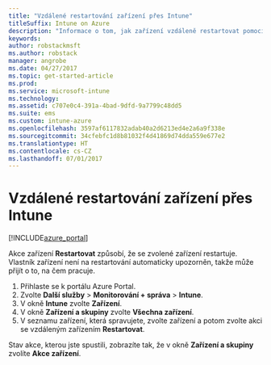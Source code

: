 ```yaml
---
title: "Vzdálené restartování zařízení přes Intune"
titleSuffix: Intune on Azure
description: "Informace o tom, jak zařízení vzdáleně restartovat pomocí akce restartování"
keywords: 
author: robstackmsft
ms.author: robstack
manager: angrobe
ms.date: 04/27/2017
ms.topic: get-started-article
ms.prod: 
ms.service: microsoft-intune
ms.technology: 
ms.assetid: c707e0c4-391a-4bad-9dfd-9a7799c48dd5
ms.suite: ems
ms.custom: intune-azure
ms.openlocfilehash: 3597af6117832adab40a2d6213ed4e2a6a9f338e
ms.sourcegitcommit: 34cfebfc1d8b81032f4d41869d74dda559e677e2
ms.translationtype: HT
ms.contentlocale: cs-CZ
ms.lasthandoff: 07/01/2017
---
```

# <a name="remotely-restart-devices-with-intune"></a>Vzdálené restartování zařízení přes Intune


[!INCLUDE[azure_portal](./includes/azure_portal.md)]

Akce zařízení **Restartovat** způsobí, že se zvolené zařízení restartuje. Vlastník zařízení není na restartování automaticky upozorněn, takže může přijít o to, na čem pracuje.

1. Přihlaste se k portálu Azure Portal.
2. Zvolte **Další služby** > **Monitorování + správa** > **Intune**.
3. V okně **Intune** zvolte **Zařízení**.
4. V okně **Zařízení a skupiny** zvolte **Všechna zařízení**.
5. V seznamu zařízení, která spravujete, zvolte zařízení a potom zvolte akci se vzdáleným zařízením **Restartovat**.

Stav akce, kterou jste spustili, zobrazíte tak, že v okně **Zařízení a skupiny** zvolíte **Akce zařízení**.
